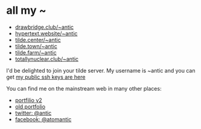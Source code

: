 # all my ~

- [drawbridge.club/~antic](http://drawbridge.club/~antic)
- [hypertext.website/~antic](http://hypertext.website/~antic)
- [tilde.center/~antic](http://tilde.center/~antic)
- [tilde.town/~antic](http://tilde.town/~antic)
- [tilde.farm/~antic](http://tilde.town/~antic)
- [totallynuclear.club/~antic](http://totallynuclear.club/~antic)

I'd be delighted to join your tilde server. My username is ~antic and you can get [my public ssh keys are here](https://raw.githubusercontent.com/atomantic/tilde/master/shared/.ssh/authorized_keys)

You can find me on the mainstream web in many other places:

- [portfilio v2](https://atomantic.github.io)
- [old portfolio](http://adameivy.com)
- [twitter: @antic](https://twitter.com/antic)
- [facebook: @atomantic](https://twitter.com/atomantic)